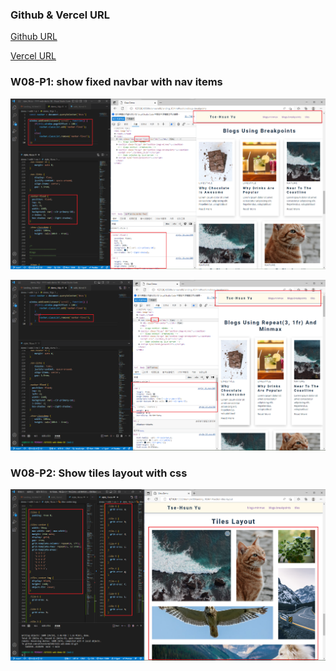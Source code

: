 ### Github & Vercel URL

[Github URL](https://github.com/whitestorm2346/1111-web-demo-18)

[Vercel URL](https://1111-web-demo-18-m55w.vercel.app/)

### W08-P1: show fixed navbar with nav items

![](w08-p1-1.png)

![](w08-p1-2.png)

### W08-P2: Show tiles layout with css

![](w08-p2.png)

